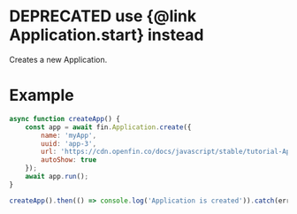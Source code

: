# DEPRECATED use {@link Application.start} instead
Creates a new Application.
# Example
```js
async function createApp() {
    const app = await fin.Application.create({
        name: 'myApp',
        uuid: 'app-3',
        url: 'https://cdn.openfin.co/docs/javascript/stable/tutorial-Application.create.html',
        autoShow: true
    });
    await app.run();
}

createApp().then(() => console.log('Application is created')).catch(err => console.log(err));
```
